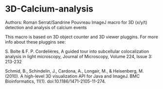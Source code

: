 # 3D-Calcium-analysis
Authors: Roman Serrat/Sandrine Pouvreau
ImageJ macro for 3D (x/y/t) detection and analysis of calcium events

This macro is based on 3D object counter and 3D viewer pluggins. For more info about these pluggins see:

S. Bolte & F. P. Cordelières, A guided tour into subcellular colocalization analysis in light microscopy, Journal of Microscopy, Volume 224, Issue 3: 213-232

Schmid, B., Schindelin, J., Cardona, A., Longair, M., & Heisenberg, M. (2010). A high-level 3D visualization API for Java and ImageJ. BMC Bioinformatics, 11(1). doi:10.1186/1471-2105-11-274.
